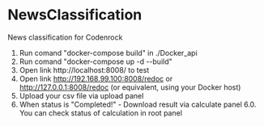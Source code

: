 # NewsClassification
News classification for Codenrock

1. Run comand "docker-compose build" in ./Docker_api
2. Run comand "docker-compose up -d --build"
3. Open link http://localhost:8008/ to test
4. Open link http://192.168.99.100:8008/redoc or http://127.0.0.1:8008/redoc (or equivalent, using your Docker host)
5. Upload your csv file via upload panel
6. When status is "Completed!" - Download result via calculate panel
6.0. You can check status of calculation in root panel